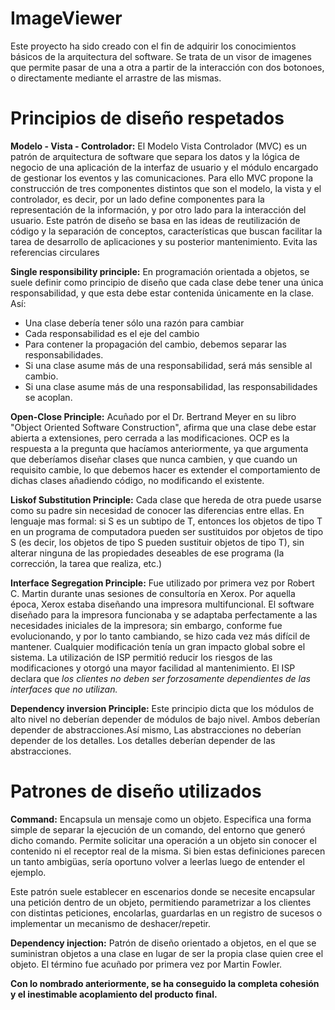 ImageViewer
===============

Este proyecto ha sido creado con el fin de adquirir los conocimientos básicos de la arquitectura del software.
Se trata de un visor de imagenes que permite pasar de una a otra a partir de la interacción con dos botonoes, o directamente mediante el arrastre de las mismas.

Principios de diseño respetados
===============================
<b>Modelo - Vista - Controlador:</b> El Modelo Vista Controlador (MVC) es un patrón de arquitectura de software que separa los datos y la lógica de negocio de una aplicación de la interfaz de usuario y el módulo encargado de gestionar los eventos y las comunicaciones. Para ello MVC propone la construcción de tres componentes distintos que son el modelo, la vista y el controlador, es decir, por un lado define componentes para la representación de la información, y por otro lado para la interacción del usuario. Este patrón de diseño se basa en las ideas de reutilización de código y la separación de conceptos, características que buscan facilitar la tarea de desarrollo de aplicaciones y su posterior mantenimiento. Evita las referencias circulares

<b>Single responsibility principle:</b> En programación orientada a objetos, se suele definir como principio de diseño que cada clase debe tener una única responsabilidad, y que esta debe estar contenida únicamente en la clase. Así:
- Una clase debería tener sólo una razón para cambiar
- Cada responsabilidad es el eje del cambio
- Para contener la propagación del cambio, debemos separar las responsabilidades.
- Si una clase asume más de una responsabilidad, será más sensible al cambio.
- Si una clase asume más de una responsabilidad, las responsabilidades se acoplan.

<b>Open-Close Principle:</b> Acuñado por el Dr. Bertrand Meyer en su libro "Object Oriented Software Construction", afirma que una clase debe estar abierta a extensiones, pero cerrada a las modificaciones.
OCP es la respuesta a la pregunta que hacíamos anteriormente, ya que argumenta que deberíamos diseñar clases que nunca cambien, y que cuando un requisito cambie, lo que debemos hacer es extender el comportamiento de dichas clases añadiendo código, no modificando el existente.

<b>Liskof Substitution Principle:</b> Cada clase que hereda de otra puede usarse como su padre sin necesidad de conocer las diferencias entre ellas. En lenguaje mas formal: si S es un subtipo de T, entonces los objetos de tipo T en un programa de computadora pueden ser sustituidos por objetos de tipo S (es decir, los objetos de tipo S pueden sustituir objetos de tipo T), sin alterar ninguna de las propiedades deseables de ese programa (la corrección, la tarea que realiza, etc.)

<b>Interface Segregation Principle:</b> Fue utilizado por primera vez por Robert C. Martin durante unas sesiones de consultoría en Xerox. Por aquella época, Xerox estaba diseñando una impresora multifuncional. El software diseñado para la impresora funcionaba y se adaptaba perfectamente a las necesidades iniciales de la impresora; sin embargo, conforme fue evolucionando, y por lo tanto cambiando, se hizo cada vez más difícil de mantener. Cualquier modificación tenía un gran impacto global sobre el sistema. La utilización de ISP permitió reducir los riesgos de las modificaciones y otorgó una mayor facilidad al mantenimiento. El ISP declara que <i>los clientes no deben ser forzosamente dependientes de las interfaces que no utilizan.</i>

<b>Dependency inversion Principle:</b> Este principio dicta que los módulos de alto nivel no deberían depender de módulos de bajo nivel. Ambos deberían depender de abstracciones.Así mismo, Las abstracciones no deberían depender de los detalles. Los detalles deberían depender de las abstracciones.


Patrones de diseño utilizados
=============================
<b>Command:</b> Encapsula un mensaje como un objeto. Especifica una forma simple de separar la ejecución de un comando, del entorno que generó dicho comando. Permite solicitar una operación a un objeto sin conocer el contenido ni el receptor real de la misma. Si bien estas definiciones parecen un tanto ambigüas, sería oportuno volver a leerlas luego de entender el ejemplo.

Este patrón suele establecer en escenarios donde se necesite encapsular una petición dentro de un objeto, permitiendo parametrizar a los clientes con distintas peticiones, encolarlas, guardarlas en un registro de sucesos o implementar un mecanismo de deshacer/repetir.

<b>Dependency injection:</b> Patrón de diseño orientado a objetos, en el que se suministran objetos a una clase en lugar de ser la propia clase quien cree el objeto. El término fue acuñado por primera vez por Martin Fowler.

<b>Con lo nombrado anteriormente, se ha conseguido la completa cohesión y el inestimable acoplamiento del producto final.</b>
